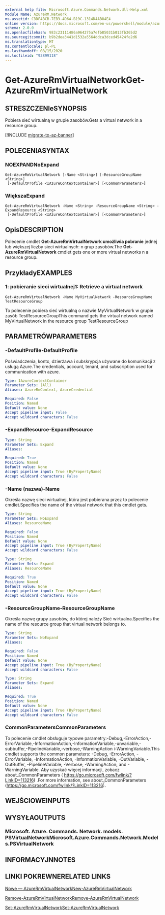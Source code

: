 ```yaml
---
external help file: Microsoft.Azure.Commands.Network.dll-Help.xml
Module Name: AzureRM.Network
ms.assetid: CBDF4BCB-7EB3-4D64-B19C-1314D4AB84E4
online version: https://docs.microsoft.com/en-us/powershell/module/azurerm.network/get-azurermvirtualnetwork
schema: 2.0.0
ms.openlocfilehash: 983c23111486a964275a7efb85031b013fb365d2
ms.sourcegitcommit: b9b2dea3441d1532a5564ddca3dced45424fe2d6
ms.translationtype: MT
ms.contentlocale: pl-PL
ms.lasthandoff: 08/15/2020
ms.locfileid: "93899118"
---
```

# <span data-ttu-id="f4e2a-101">Get-AzureRmVirtualNetwork</span><span class="sxs-lookup"><span data-stu-id="f4e2a-101">Get-AzureRmVirtualNetwork</span></span>

## <span data-ttu-id="f4e2a-102">STRESZCZENIe</span><span class="sxs-lookup"><span data-stu-id="f4e2a-102">SYNOPSIS</span></span>
<span data-ttu-id="f4e2a-103">Pobiera sieć wirtualną w grupie zasobów.</span><span class="sxs-lookup"><span data-stu-id="f4e2a-103">Gets a virtual network in a resource group.</span></span>

[!INCLUDE [migrate-to-az-banner](../../includes/migrate-to-az-banner.md)]

## <span data-ttu-id="f4e2a-104">POLECENIA</span><span class="sxs-lookup"><span data-stu-id="f4e2a-104">SYNTAX</span></span>

### <span data-ttu-id="f4e2a-105">NOEXPAND</span><span class="sxs-lookup"><span data-stu-id="f4e2a-105">NoExpand</span></span>
```
Get-AzureRmVirtualNetwork [-Name <String>] [-ResourceGroupName <String>]
 [-DefaultProfile <IAzureContextContainer>] [<CommonParameters>]
```

### <span data-ttu-id="f4e2a-106">Większa</span><span class="sxs-lookup"><span data-stu-id="f4e2a-106">Expand</span></span>
```
Get-AzureRmVirtualNetwork -Name <String> -ResourceGroupName <String> -ExpandResource <String>
 [-DefaultProfile <IAzureContextContainer>] [<CommonParameters>]
```

## <span data-ttu-id="f4e2a-107">Opis</span><span class="sxs-lookup"><span data-stu-id="f4e2a-107">DESCRIPTION</span></span>
<span data-ttu-id="f4e2a-108">Polecenie cmdlet **Get-AzureRmVirtualNetwork umożliwia pobranie** jednej lub większej liczby sieci wirtualnych: n grup zasobów.</span><span class="sxs-lookup"><span data-stu-id="f4e2a-108">The **Get-AzureRmVirtualNetwork** cmdlet gets one or more virtual networks n a resource group.</span></span>

## <span data-ttu-id="f4e2a-109">Przykłady</span><span class="sxs-lookup"><span data-stu-id="f4e2a-109">EXAMPLES</span></span>

### <span data-ttu-id="f4e2a-110">1: pobieranie sieci wirtualnej</span><span class="sxs-lookup"><span data-stu-id="f4e2a-110">1: Retrieve a virtual network</span></span>
```
Get-AzureRmVirtualNetwork -Name MyVirtualNetwork -ResourceGroupName TestResourceGroup
```

<span data-ttu-id="f4e2a-111">To polecenie pobiera sieć wirtualną o nazwie MyVirtualNetwork w grupie zasób TestResourceGroup</span><span class="sxs-lookup"><span data-stu-id="f4e2a-111">This command gets the virtual network named MyVirtualNetwork in the resource group TestResourceGroup</span></span>

## <span data-ttu-id="f4e2a-112">PARAMETRÓW</span><span class="sxs-lookup"><span data-stu-id="f4e2a-112">PARAMETERS</span></span>

### <span data-ttu-id="f4e2a-113">-DefaultProfile</span><span class="sxs-lookup"><span data-stu-id="f4e2a-113">-DefaultProfile</span></span>
<span data-ttu-id="f4e2a-114">Poświadczenia, konto, dzierżawa i subskrypcja używane do komunikacji z usługą Azure.</span><span class="sxs-lookup"><span data-stu-id="f4e2a-114">The credentials, account, tenant, and subscription used for communication with azure.</span></span>

```yaml
Type: IAzureContextContainer
Parameter Sets: (All)
Aliases: AzureRmContext, AzureCredential

Required: False
Position: Named
Default value: None
Accept pipeline input: False
Accept wildcard characters: False
```

### <span data-ttu-id="f4e2a-115">-ExpandResource</span><span class="sxs-lookup"><span data-stu-id="f4e2a-115">-ExpandResource</span></span>
```yaml
Type: String
Parameter Sets: Expand
Aliases: 

Required: True
Position: Named
Default value: None
Accept pipeline input: True (ByPropertyName)
Accept wildcard characters: False
```

### <span data-ttu-id="f4e2a-116">-Name (nazwa)</span><span class="sxs-lookup"><span data-stu-id="f4e2a-116">-Name</span></span>
<span data-ttu-id="f4e2a-117">Określa nazwę sieci wirtualnej, która jest pobierana przez to polecenie cmdlet.</span><span class="sxs-lookup"><span data-stu-id="f4e2a-117">Specifies the name of the virtual network that this cmdlet gets.</span></span>

```yaml
Type: String
Parameter Sets: NoExpand
Aliases: ResourceName

Required: False
Position: Named
Default value: None
Accept pipeline input: True (ByPropertyName)
Accept wildcard characters: False
```

```yaml
Type: String
Parameter Sets: Expand
Aliases: ResourceName

Required: True
Position: Named
Default value: None
Accept pipeline input: True (ByPropertyName)
Accept wildcard characters: False
```

### <span data-ttu-id="f4e2a-118">-ResourceGroupName</span><span class="sxs-lookup"><span data-stu-id="f4e2a-118">-ResourceGroupName</span></span>
<span data-ttu-id="f4e2a-119">Określa nazwę grupy zasobów, do której należy Sieć wirtualna.</span><span class="sxs-lookup"><span data-stu-id="f4e2a-119">Specifies the name of the resource group that virtual network belongs to.</span></span>

```yaml
Type: String
Parameter Sets: NoExpand
Aliases: 

Required: False
Position: Named
Default value: None
Accept pipeline input: True (ByPropertyName)
Accept wildcard characters: False
```

```yaml
Type: String
Parameter Sets: Expand
Aliases: 

Required: True
Position: Named
Default value: None
Accept pipeline input: True (ByPropertyName)
Accept wildcard characters: False
```

### <span data-ttu-id="f4e2a-120">CommonParameters</span><span class="sxs-lookup"><span data-stu-id="f4e2a-120">CommonParameters</span></span>
<span data-ttu-id="f4e2a-121">To polecenie cmdlet obsługuje typowe parametry:-Debug,-ErrorAction,-ErrorVariable,-InformationAction,-InformationVariable,-unvariable,-subbuffer,-PipelineVariable,-verbose,-WarningAction i-WarningVariable.</span><span class="sxs-lookup"><span data-stu-id="f4e2a-121">This cmdlet supports the common parameters: -Debug, -ErrorAction, -ErrorVariable, -InformationAction, -InformationVariable, -OutVariable, -OutBuffer, -PipelineVariable, -Verbose, -WarningAction, and -WarningVariable.</span></span> <span data-ttu-id="f4e2a-122">Aby uzyskać więcej informacji, zobacz about_CommonParameters ( https://go.microsoft.com/fwlink/?LinkID=113216) .</span><span class="sxs-lookup"><span data-stu-id="f4e2a-122">For more information, see about_CommonParameters (https://go.microsoft.com/fwlink/?LinkID=113216).</span></span>

## <span data-ttu-id="f4e2a-123">WEJŚCIOWE</span><span class="sxs-lookup"><span data-stu-id="f4e2a-123">INPUTS</span></span>

## <span data-ttu-id="f4e2a-124">WYSYŁA</span><span class="sxs-lookup"><span data-stu-id="f4e2a-124">OUTPUTS</span></span>

### <span data-ttu-id="f4e2a-125">Microsoft. Azure. Commands. Network. models. PSVirtualNetwork</span><span class="sxs-lookup"><span data-stu-id="f4e2a-125">Microsoft.Azure.Commands.Network.Models.PSVirtualNetwork</span></span>

## <span data-ttu-id="f4e2a-126">INFORMACYJN</span><span class="sxs-lookup"><span data-stu-id="f4e2a-126">NOTES</span></span>

## <span data-ttu-id="f4e2a-127">LINKI POKREWNE</span><span class="sxs-lookup"><span data-stu-id="f4e2a-127">RELATED LINKS</span></span>

[<span data-ttu-id="f4e2a-128">Nowe — AzureRmVirtualNetwork</span><span class="sxs-lookup"><span data-stu-id="f4e2a-128">New-AzureRmVirtualNetwork</span></span>](./New-AzureRmVirtualNetwork.md)

[<span data-ttu-id="f4e2a-129">Remove-AzureRmVirtualNetwork</span><span class="sxs-lookup"><span data-stu-id="f4e2a-129">Remove-AzureRmVirtualNetwork</span></span>](./Remove-AzureRmVirtualNetwork.md)

[<span data-ttu-id="f4e2a-130">Set-AzureRmVirtualNetwork</span><span class="sxs-lookup"><span data-stu-id="f4e2a-130">Set-AzureRmVirtualNetwork</span></span>](./Set-AzureRmVirtualNetwork.md)


